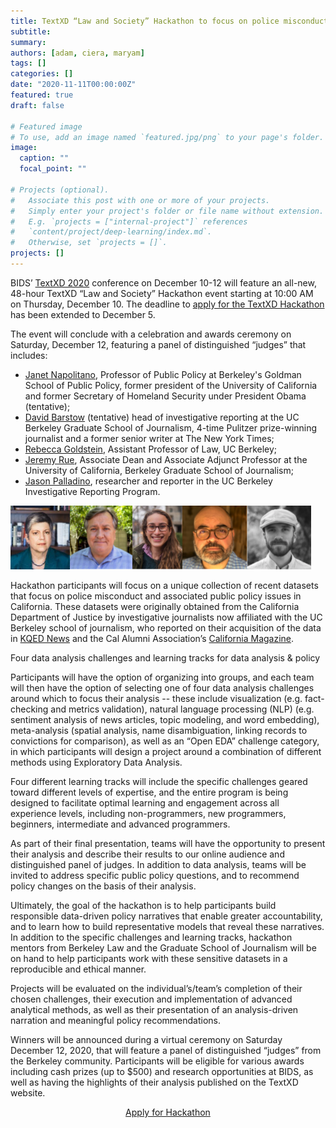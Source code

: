 ```yaml
---
title: TextXD “Law and Society” Hackathon to focus on police misconduct and data analysis in support of public policy
subtitle:
summary:
authors: [adam, ciera, maryam]
tags: []
categories: []
date: "2020-11-11T00:00:00Z"
featured: true
draft: false

# Featured image
# To use, add an image named `featured.jpg/png` to your page's folder.
image:
  caption: ""
  focal_point: ""

# Projects (optional).
#   Associate this post with one or more of your projects.
#   Simply enter your project's folder or file name without extension.
#   E.g. `projects = ["internal-project"]` references
#   `content/project/deep-learning/index.md`.
#   Otherwise, set `projects = []`.
projects: []
---
```

BIDS’ [TextXD 2020](https://bids.berkeley.edu/events/textxd-2020) conference on December 10-12 will feature an all-new, 48-hour TextXD “Law and Society” Hackathon event starting at 10:00 AM on Thursday, December 10. The deadline to [apply for the TextXD Hackathon](https://docs.google.com/forms/d/e/1FAIpQLScs-HArdvW4uwGT3mSl_j06LEWSF7zb85TEzVoTHBgfxakfJw/viewform?mc_cid=d85ef03802&mc_eid=3be528eb15) has been extended to December 5.

The event will conclude with a celebration and awards ceremony on Saturday, December 12, featuring a panel of distinguished “judges” that includes:

* [Janet Napolitano](https://gspp.berkeley.edu/directories/faculty/janet-napolitano), Professor of Public Policy at Berkeley's Goldman School of Public Policy, former president of the University of California and former Secretary of Homeland Security under President Obama (tentative);
* [David Barstow](https://journalism.berkeley.edu/person/david-barstow/) (tentative) head of investigative reporting at the UC Berkeley Graduate School of Journalism, 4-time Pulitzer prize-winning journalist and a former senior writer at The New York Times;
* [Rebecca Goldstein](https://www.law.berkeley.edu/our-faculty/faculty-profiles/rebecca-goldstein/), Assistant Professor of Law, UC Berkeley;
* [Jeremy Rue](https://journalism.berkeley.edu/person/jrue/), Associate Dean and Associate Adjunct Professor at the University of California, Berkeley Graduate School of Journalism;
* [Jason Palladino](https://journalism.berkeley.edu/person/jason_paladino/), researcher and reporter in the UC Berkeley Investigative Reporting Program.



![](judges.png)

Hackathon participants will focus on a unique collection of recent datasets that focus on police misconduct and associated public policy issues in California.  These datasets were originally obtained from the California Department of Justice by investigative journalists now affiliated with the UC Berkeley school of journalism, who reported on their acquisition of the data in [KQED News](https://www.kqed.org/news/11728957/california-keeps-a-secret-list-of-criminal-cops-but-says-you-cant-have-it) and the Cal Alumni Association’s [California Magazine](https://alumni.berkeley.edu/california-magazine/just-in/2020-01-08/massive-project-sheds-light-californias-criminal-cops).

Four data analysis challenges and learning tracks for data analysis & policy

Participants will have the option of organizing into groups, and each team will then have the option of selecting one of four data analysis challenges around which to focus their analysis -- these include visualization (e.g. fact-checking and metrics validation), natural language processing (NLP) (e.g. sentiment analysis of news articles, topic modeling, and word embedding), meta-analysis (spatial analysis, name disambiguation, linking records to convictions for comparison), as well as an “Open EDA” challenge category, in which participants will design a project around a combination of different methods using Exploratory Data Analysis.

Four different learning tracks will include the specific challenges geared toward different levels of expertise, and the entire program is being designed to facilitate optimal learning and engagement across all experience levels, including non-programmers, new programmers, beginners, intermediate and advanced programmers.

As part of their final presentation, teams will have the opportunity to present their analysis and describe their results to our online audience and distinguished panel of judges.  In addition to data analysis, teams will be invited to address specific public policy questions, and to recommend policy changes on the basis of their analysis.  

Ultimately, the goal of the hackathon is to help participants build responsible data-driven policy narratives that enable greater accountability, and to learn how to build representative models that reveal these narratives.  In addition to the specific challenges and learning tracks, hackathon mentors from Berkeley Law and the Graduate School of Journalism will be on hand to help participants work with these sensitive datasets in a reproducible and ethical manner.  

Projects will be evaluated on the individual’s/team’s completion of their chosen challenges, their execution and implementation of advanced analytical methods, as well as their presentation of an analysis-driven narration and meaningful policy recommendations.

Winners will be announced during a virtual ceremony on Saturday December 12, 2020, that will feature a panel of distinguished “judges” from the Berkeley community.  Participants will be eligible for various awards including cash prizes (up to $500) and research opportunities at BIDS, as well as having the highlights of their analysis published on the TextXD website.

<div align="center">
<a href="https://docs.google.com/forms/d/e/1FAIpQLScs-HArdvW4uwGT3mSl_j06LEWSF7zb85TEzVoTHBgfxakfJw/viewform?usp=pp_url&mc_cid=d85ef03802&mc_eid=[UNIQID]" type="button" class="btn btn-info btn-lg">Apply for Hackathon</a>
</div>
